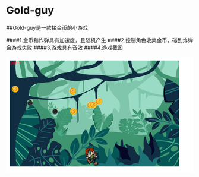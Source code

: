 # Gold-guy

##Gold-guy是一款接金币的小游戏

####1.金币和炸弹具有加速度，且随机产生
####2.控制角色收集金币，碰到炸弹会游戏失败
####3.游戏具有音效
####4.游戏截图

![游戏截图](./img/jietu.png)
